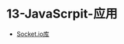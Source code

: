 # 13-JavaScrpit-应用

* [Socket.io库](https://www.gitbook.com/book/tyrmars/javascript-steppitguide/edit#)

